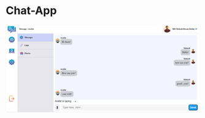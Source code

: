 # Chat-App
<img width="957" alt="Home" src="https://github.com/One-Fist-Man/Chat-App/blob/main/image/Chat%20app.PNG">
